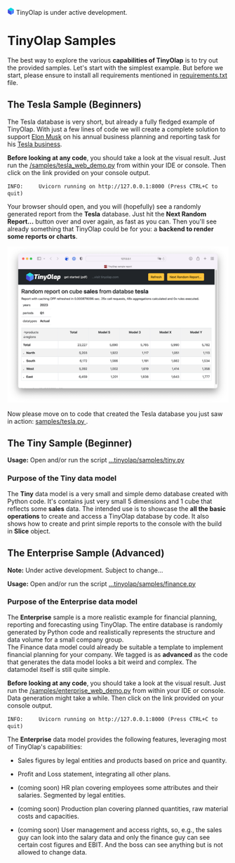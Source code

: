 ![TinyOlap logo](/doc/source/_logos/cube16.png)  TinyOlap is under active development.

# TinyOlap Samples

The best way to explore the various **capabilities of TinyOlap** is to try out the provided samples. 
Let's start with the simplest example. But before we start, please ensure to install all requirements
mentioned in [requirements.txt](https://github.com/Zeutschler/tinyolap/blob/main/requirements.txt) file.

## The Tesla Sample (Beginners)

The Tesla database is very short, but already a fully fledged example of TinyOlap. With just a few lines of code 
we will create a complete solution to support [Elon Musk](https://en.wikipedia.org/wiki/Elon_Musk) on his annual 
business planning and reporting task for his [Tesla business](https://www.tesla.com).

**Before looking at any code**, you should take a look at the visual result. Just run the 
 [/samples/tesla_web_demo.py](https://github.com/Zeutschler/tinyolap/blob/main/samples/tesla_web_demo.py) 
from within your IDE or console. Then click on the link provided on your console output.

    INFO:     Uvicorn running on http://127.0.0.1:8000 (Press CTRL+C to quit)

Your browser should open, and you will (hopefully) see a randomly generated report from the **Tesla** database.
Just hit the **Next Random Report...** button over and over again, as fast as you can. Then you'll see already 
something that TinyOlap could be for you: a **backend to render some reports or charts**.

![Tesla Screenshot](https://github.com/Zeutschler/tinyolap/blob/main/doc/source/_logos/tesla_screenshot.png?raw=true)

Now please move on to code that created the Tesla database you just saw in action: [samples/tesla.py ](https://github.com/Zeutschler/tinyolap/blob/main/samples/tesla.py).  


## The Tiny Sample (Beginner)

**Usage:** Open and/or run the script [...tinyolap/samples/tiny.py](https://github.com/Zeutschler/tinyolap/blob/main/samples/tiny.py)

### Purpose of the Tiny data model

The **Tiny** data model is a very small and simple demo database created with Python code.
It's contains just very small 5 dimensions and 1 cube that reflects some **sales** data.
The intended use is to showcase the **all the basic operations** to create and access a TinyOlap database by code.
It also shows how to create and print simple reports to the console with the build in **Slice** object.


## The Enterprise Sample (Advanced)

**Note:** Under active development. Subject to change...

**Usage:** Open and/or run the script [...tinyolap/samples/finance.py](https://github.com/Zeutschler/tinyolap/blob/main/samples/enterprise.py)

### Purpose of the Enterprise data model

The **Enterprise** sample is a more realistic example for financial planning, reporting and
forecasting using TinyOlap. The entire database is randomly generated by Python code and 
realistically represents the structure and data volume for a small company group.  
The Finance data model could already be suitable a template to implement financial 
planning for your company. We tagged is as **advanced** as the code that generates the
data model looks a bit weird and complex. The datamodel itself is still quite simple.

**Before looking at any code**, you should take a look at the visual result. Just run the 
 [/samples/enterprise_web_demo.py](https://github.com/Zeutschler/tinyolap/blob/main/samples/enterprise_web_demo.py) 
from within your IDE or console. Data generation might take a while. Then click on the link provided on your console output.

    INFO:     Uvicorn running on http://127.0.0.1:8000 (Press CTRL+C to quit)

The **Enterprise** data model provides the following features, leveraging most of TinyOlap's capabilities:

- Sales figures by legal entities and products based on price and quantity.

- Profit and Loss statement, integrating all other plans.

- (coming soon) HR plan covering employees some attributes and their salaries. Segmented by legal entities.

- (coming soon) Production plan covering planned quantities, raw material costs and capacities.

- (coming soon) User management and access rights, so, e.g., the sales guy can look into the salary data
  and only the finance guy can see certain cost figures and EBIT. And the boss can see
  anything but is not allowed to change data.



